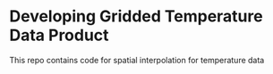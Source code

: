 # Developing Gridded Temperature Data Product
This repo contains code for spatial interpolation for temperature data
